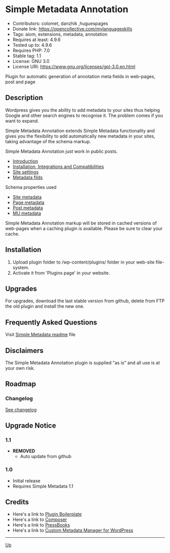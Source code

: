 # Simple Metadata Annotation

* Contributors: colomet, danzhik ,huguespages
* Donate link: https://opencollective.com/mylanguageskills
* Tags: aiom, extensions, metadata, annotation
* Requires at least: 4.9.6
* Tested up to: 4.9.6
* Requires PHP: 7.0
* Stable tag: 1.1
* License: GNU 3.0
* License URI: https://www.gnu.org/licenses/gpl-3.0.en.html

Plugin for automatic generation of annotation meta fields in web-pages, post and page

## Description

Wordpress gives you the ability to add metadata to your sites thus helping Google and other search engines to recognise it. The problem comes if you want to expand.

Simple Metadata Annotation extends Simple Metadata functionality and gives you the flexibility to add automatically new metadata in your sites, taking advantage of the schema markup.

Simple Metadata Annotation just work in public posts.

* [Introduction](/doc/doc-intro.md)
* [Installation, Integrations and Compatibilities](/doc/doc-general.md)
* [Site settings](/doc/doc-settings.md)
* [Metadata filds](/doc/doc-fields.md)


Schema properties used
* [Site metadata](/doc/doc-settings-site.md)
* [Page metadata](/doc/doc-settings-page.md)
* [Post metadata](/doc/doc-settings-post.md)
* [MU metadata](/doc/doc-settings-mu.md)

Simple Metadata Annotation markup will be stored in cached versions of web-pages when a caching plugin is available. Please be sure to clear your cache.


## Installation

1. Upload plugin folder to /wp-content/plugins/ folder in your web-site file-system.
1. Activate it from 'Plugins page' in your website.

## Upgrades

For upgrades, download the last stable version from github, delete from FTP the old plugin and install the new one.

## Frequently Asked Questions

Visit [Simple Metadata readme](https://github.com/my-language-skills/simple-metadata/blob/master/README.md) file


## Disclaimers

The Simple Metadata Annotation plugin is supplied "as is" and all use is at your own risk.

## Roadmap


### Changelog
[See changelog](/CHANGELOG.md)

## Upgrade Notice

### 1.1
* **REMOVED**
    *  Auto update from github

### 1.0
* Initial release
* Requires Simple Metadata 1.1

## Credits

* Here's a link to [Plugin Boilerplate](http://wppb.io/ "Uses the WordPress Plugin Boilerplate")
* Here's a link to [Composer](https://getcomposer.org/)
* Here's a link to [PressBooks](https://pressbooks.org/get-involved/ "Your favorite ebook platform")
* Here's a link to [Custom Metadata Manager for WordPress](https://wordpress.org/plugins/custom-metadata/ "Framework for custom field creation")

---
[Up](/README.md)
